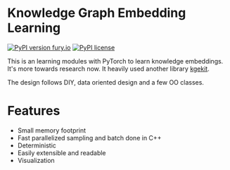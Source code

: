 Knowledge Graph Embedding Learning
=====

[![PyPI version fury.io](https://badge.fury.io/py/kgegrok.svg)](https://pypi.python.org/project/kgegrok/)
[![PyPI license](https://img.shields.io/pypi/l/kgegrok.svg)](https://pypi.python.org/project/kgegrok/)
<!--[![Build Status](https://travis-ci.com/fantasticfears/kgegrok.svg?branch=master)](https://travis-ci.com/fantasticfears/kgegrok)-->

This is an learning modules with PyTorch to learn knowledge embeddings. It's more towards research now.
It heavily used another library [kgekit](https://github.com/fantasticfears/kgekit).

The design follows DIY, data oriented design and a few OO classes.

# Features

- Small memory footprint
- Fast parallelized sampling and batch done in C++
- Deterministic
- Easily extensible and readable
- Visualization
